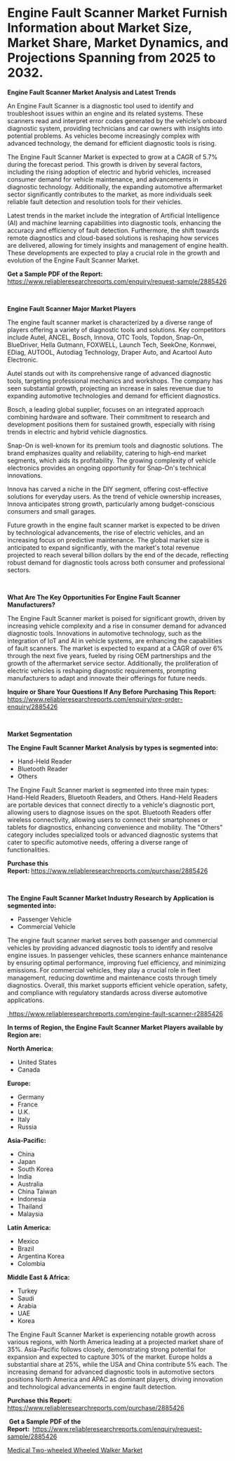 <p><h1>Engine Fault Scanner Market Furnish Information about Market Size, Market Share, Market Dynamics, and Projections Spanning from 2025 to 2032.</h1></p><p><strong>Engine Fault Scanner Market Analysis and Latest Trends</strong></p>
<p><p>An Engine Fault Scanner is a diagnostic tool used to identify and troubleshoot issues within an engine and its related systems. These scanners read and interpret error codes generated by the vehicle’s onboard diagnostic system, providing technicians and car owners with insights into potential problems. As vehicles become increasingly complex with advanced technology, the demand for efficient diagnostic tools is rising.</p><p>The Engine Fault Scanner Market is expected to grow at a CAGR of 5.7% during the forecast period. This growth is driven by several factors, including the rising adoption of electric and hybrid vehicles, increased consumer demand for vehicle maintenance, and advancements in diagnostic technology. Additionally, the expanding automotive aftermarket sector significantly contributes to the market, as more individuals seek reliable fault detection and resolution tools for their vehicles.</p><p>Latest trends in the market include the integration of Artificial Intelligence (AI) and machine learning capabilities into diagnostic tools, enhancing the accuracy and efficiency of fault detection. Furthermore, the shift towards remote diagnostics and cloud-based solutions is reshaping how services are delivered, allowing for timely insights and management of engine health. These developments are expected to play a crucial role in the growth and evolution of the Engine Fault Scanner Market.</p></p>
<p><strong>Get a Sample PDF of the Report:&nbsp;</strong> <a href="https://www.reliableresearchreports.com/enquiry/request-sample/2885426?utm_campaign=3257&utm_medium=2&utm_source=Github&utm_content=ia&utm_term=13032025&utm_id=engine-fault-scanner">https://www.reliableresearchreports.com/enquiry/request-sample/2885426</a></p>
<p>&nbsp;</p>
<p><strong>Engine Fault Scanner Major Market Players</strong></p>
<p><p>The engine fault scanner market is characterized by a diverse range of players offering a variety of diagnostic tools and solutions. Key competitors include Autel, ANCEL, Bosch, Innova, OTC Tools, Topdon, Snap-On, BlueDriver, Hella Gutmann, FOXWELL, Launch Tech, SeekOne, Konnwei, EDiag, AUTOOL, Autodiag Technology, Draper Auto, and Acartool Auto Electronic.</p><p>Autel stands out with its comprehensive range of advanced diagnostic tools, targeting professional mechanics and workshops. The company has seen substantial growth, projecting an increase in sales revenue due to expanding automotive technologies and demand for efficient diagnostics.</p><p>Bosch, a leading global supplier, focuses on an integrated approach combining hardware and software. Their commitment to research and development positions them for sustained growth, especially with rising trends in electric and hybrid vehicle diagnostics.</p><p>Snap-On is well-known for its premium tools and diagnostic solutions. The brand emphasizes quality and reliability, catering to high-end market segments, which aids its profitability. The growing complexity of vehicle electronics provides an ongoing opportunity for Snap-On's technical innovations.</p><p>Innova has carved a niche in the DIY segment, offering cost-effective solutions for everyday users. As the trend of vehicle ownership increases, Innova anticipates strong growth, particularly among budget-conscious consumers and small garages.</p><p>Future growth in the engine fault scanner market is expected to be driven by technological advancements, the rise of electric vehicles, and an increasing focus on predictive maintenance. The global market size is anticipated to expand significantly, with the market's total revenue projected to reach several billion dollars by the end of the decade, reflecting robust demand for diagnostic tools across both consumer and professional sectors.</p></p>
<p>&nbsp;</p>
<p><strong>What Are The Key Opportunities For Engine Fault Scanner Manufacturers?</strong></p>
<p><p>The Engine Fault Scanner market is poised for significant growth, driven by increasing vehicle complexity and a rise in consumer demand for advanced diagnostic tools. Innovations in automotive technology, such as the integration of IoT and AI in vehicle systems, are enhancing the capabilities of fault scanners. The market is expected to expand at a CAGR of over 6% through the next five years, fueled by rising OEM partnerships and the growth of the aftermarket service sector. Additionally, the proliferation of electric vehicles is reshaping diagnostic requirements, prompting manufacturers to adapt and innovate their offerings for future needs.</p></p>
<p><strong>Inquire or Share Your Questions If Any Before Purchasing This Report:</strong> <a href="https://www.reliableresearchreports.com/enquiry/pre-order-enquiry/2885426?utm_campaign=3257&utm_medium=2&utm_source=Github&utm_content=ia&utm_term=13032025&utm_id=engine-fault-scanner">https://www.reliableresearchreports.com/enquiry/pre-order-enquiry/2885426</a></p>
<p>&nbsp;</p>
<p><strong>Market Segmentation</strong></p>
<p><strong>The Engine Fault Scanner Market Analysis by types is segmented into:</strong></p>
<p><ul><li>Hand-Held Reader</li><li>Bluetooth Reader</li><li>Others</li></ul></p>
<p><p>The Engine Fault Scanner market is segmented into three main types: Hand-Held Readers, Bluetooth Readers, and Others. Hand-Held Readers are portable devices that connect directly to a vehicle's diagnostic port, allowing users to diagnose issues on the spot. Bluetooth Readers offer wireless connectivity, allowing users to connect their smartphones or tablets for diagnostics, enhancing convenience and mobility. The "Others" category includes specialized tools or advanced diagnostic systems that cater to specific automotive needs, offering a diverse range of functionalities.</p></p>
<p><strong>Purchase this Report:&nbsp;</strong><a href="https://www.reliableresearchreports.com/purchase/2885426?utm_campaign=3257&utm_medium=2&utm_source=Github&utm_content=ia&utm_term=13032025&utm_id=engine-fault-scanner">https://www.reliableresearchreports.com/purchase/2885426</a></p>
<p>&nbsp;</p>
<p><strong>The Engine Fault Scanner Market Industry Research by Application is segmented into:</strong></p>
<p><ul><li>Passenger Vehicle</li><li>Commercial Vehicle</li></ul></p>
<p><p>The engine fault scanner market serves both passenger and commercial vehicles by providing advanced diagnostic tools to identify and resolve engine issues. In passenger vehicles, these scanners enhance maintenance by ensuring optimal performance, improving fuel efficiency, and minimizing emissions. For commercial vehicles, they play a crucial role in fleet management, reducing downtime and maintenance costs through timely diagnostics. Overall, this market supports efficient vehicle operation, safety, and compliance with regulatory standards across diverse automotive applications.</p></p>
<p><a href="https://www.reliableresearchreports.com/engine-fault-scanner-r2885426?utm_campaign=3257&utm_medium=2&utm_source=Github&utm_content=ia&utm_term=13032025&utm_id=engine-fault-scanner">&nbsp;https://www.reliableresearchreports.com/engine-fault-scanner-r2885426</a></p>
<p><strong>In terms of Region, the Engine Fault Scanner Market Players available by Region are:</strong></p>
<p>
    <p> <strong> North America: </strong>
        <ul>
            <li>United States</li>
            <li>Canada</li>
        </ul>
        </p> 
    <p> <strong> Europe: </strong>
        <ul>
            <li>Germany</li>
            <li>France</li>
            <li>U.K.</li>
            <li>Italy</li>
            <li>Russia</li>
        </ul>
        </p> 
    <p> <strong> Asia-Pacific: </strong>
        <ul>
            <li>China</li>
            <li>Japan</li>
            <li>South Korea</li>
            <li>India</li>
            <li>Australia</li>
            <li>China Taiwan</li>
            <li>Indonesia</li>
            <li>Thailand</li>
            <li>Malaysia</li>
        </ul>
        </p> 
    <p> <strong> Latin America: </strong>
        <ul>
            <li>Mexico</li>
            <li>Brazil</li>
            <li>Argentina Korea</li>
            <li>Colombia</li>
        </ul>
        </p> 
    <p> <strong> Middle East & Africa: </strong>
        <ul>
            <li>Turkey</li>
            <li>Saudi</li>
            <li>Arabia</li>
            <li>UAE</li>
            <li>Korea</li>
        </ul>
    </p>
    </p>
<p><p>The Engine Fault Scanner Market is experiencing notable growth across various regions, with North America leading at a projected market share of 35%. Asia-Pacific follows closely, demonstrating strong potential for expansion and expected to capture 30% of the market. Europe holds a substantial share at 25%, while the USA and China contribute 5% each. The increasing demand for advanced diagnostic tools in automotive sectors positions North America and APAC as dominant players, driving innovation and technological advancements in engine fault detection.</p></p>
<p><strong>Purchase this Report: </strong><a href="https://www.reliableresearchreports.com/purchase/2885426?utm_campaign=3257&utm_medium=2&utm_source=Github&utm_content=ia&utm_term=13032025&utm_id=engine-fault-scanner">https://www.reliableresearchreports.com/purchase/2885426</a></p>
<p>&nbsp;<strong>Get a Sample PDF of the Report:&nbsp;&nbsp;</strong><a href="https://www.reliableresearchreports.com/enquiry/request-sample/2885426?utm_campaign=3257&utm_medium=2&utm_source=Github&utm_content=ia&utm_term=13032025&utm_id=engine-fault-scanner">https://www.reliableresearchreports.com/enquiry/request-sample/2885426</a></p>
<p><strong></strong></p>
<p><p><a href="https://github.com/guleealhani/Market-Research-Report-List-1/blob/main/medical-two-wheeled-wheeled-walker-market.md?utm_campaign=3257&utm_medium=2&utm_source=Github&utm_content=ia&utm_term=13032025&utm_id=engine-fault-scanner">Medical Two-wheeled Wheeled Walker Market</a></p></p>